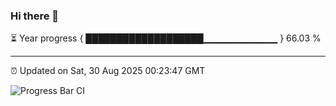 ### Hi there 👋

⏳ Year progress { ███████████████████▁▁▁▁▁▁▁▁▁▁▁ } 66.03 %

---

⏰ Updated on Sat, 30 Aug 2025 00:23:47 GMT

![Progress Bar CI](https://github.com/liununu/liununu/workflows/Progress%20Bar%20CI/badge.svg)

